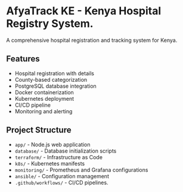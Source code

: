 # AfyaTrack KE - Kenya Hospital Registry System.

A comprehensive hospital registration and tracking system for Kenya.

## Features
- Hospital registration with details
- County-based categorization
- PostgreSQL database integration
- Docker containerization
- Kubernetes deployment
- CI/CD pipeline
- Monitoring and alerting

## Project Structure
- `app/` - Node.js web application
- `database/` - Database initialization scripts
- `terraform/` - Infrastructure as Code
- `k8s/` - Kubernetes manifests
- `monitoring/` - Prometheus and Grafana configurations
- `ansible/` - Configuration management
- `.github/workflows/` - CI/CD pipelines.
